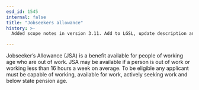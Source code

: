 ```yaml
---
esd_id: 1545
internal: false
title: "Jobseekers allowance"
history: >-
  Added scope notes in version 3.11. Add to LGSL, update description and scope notes in version 4.0.1.

---
```


Jobseeker’s Allowance (JSA) is a benefit available for people of working age who are out of work. JSA may be available if a person is out of work or working less than 16 hours a week on average. To be eligible any applicant must be capable of working, available for work, actively seeking work and below state pension age.

